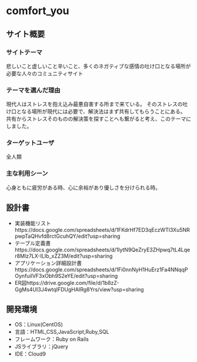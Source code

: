 # comfort_you

## サイト概要
### サイトテーマ
悲しいこと虚しいこと辛いこと、多くのネガティブな感情の吐け口となる場所が必要な人々のコミュニティサイト

### テーマを選んだ理由
現代人はストレスを抱え込み最悪自害する所まで来ている。
そのストレスの吐け口となる場所が現代には必要で、解決法はまず共有してもらうことにある。
共有からストレスそのものの解決策を探すことへも繋がると考え、このテーマにしました。

### ターゲットユーザ
全人類

### 主な利用シーン
心身ともに疲労がある時、心に余裕があり優しさを分けられる時。

## 設計書
* 実装機能リストhttps://docs.google.com/spreadsheets/d/1FKdrHf7ED3qEczWTl3Xu5NRpwpTaQHvfd8rctGcuhQY/edit?usp=sharing
* テーブル定義書https://docs.google.com/spreadsheets/d/1IytN9QeZryE3ZHpwq7tL4Lqer8Mlz7LX-ILIb_xZZ3M/edit?usp=sharing
* アプリケーション詳細設計書https://docs.google.com/spreadsheets/d/1Fi0nnNyH1HuErz1Fa4NNqqPOynfuilVF3xObh9S2eYE/edit?usp=sharing
* ER図https://drive.google.com/file/d/1b8zZ-GgMs4UI3J4wtqIFDUgHAIRg8Yrs/view?usp=sharing


## 開発環境
- OS：Linux(CentOS)
- 言語：HTML,CSS,JavaScript,Ruby,SQL
- フレームワーク：Ruby on Rails
- JSライブラリ：jQuery
- IDE：Cloud9
